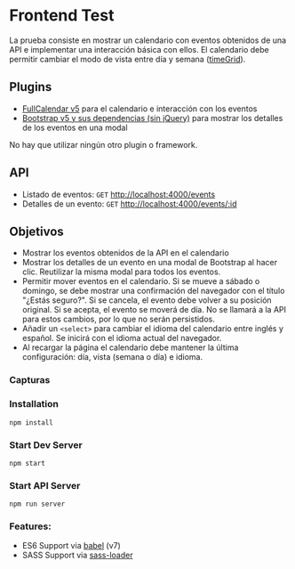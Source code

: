 # Frontend Test

La prueba consiste en mostrar un calendario con eventos obtenidos de una API e implementar una interacción básica con ellos.
El calendario debe permitir cambiar el modo de vista entre día y semana ([timeGrid](https://fullcalendar.io/docs/timegrid-view)).

## Plugins
- [FullCalendar v5](https://fullcalendar.io) para el calendario e interacción con los eventos
- [Bootstrap v5 y sus dependencias (sin jQuery)](https://v5.getbootstrap.com) para mostrar los detalles de los eventos en una modal
  
No hay que utilizar ningún otro plugin o framework.

## API
- Listado de eventos: `GET` [http://localhost:4000/events](http://localhost:4000/events)
- Detalles de un evento: `GET` [http://localhost:4000/events/:id](http://localhost:4000/events/1)

## Objetivos
- Mostrar los eventos obtenidos de la API en el calendario
- Mostrar los detalles de un evento en una modal de Bootstrap al hacer clic. Reutilizar la misma modal para todos los eventos.
- Permitir mover eventos en el calendario. Si se mueve a sábado o domingo, se debe mostrar una confirmación del navegador con el título "¿Estás seguro?". Si se cancela, el evento debe volver a su posición original. Si se acepta, el evento se moverá de día. No se llamará a la API para estos cambios, por lo que no serán persistidos.
- Añadir un `<select>` para cambiar el idioma del calendario entre inglés y español. Se inicirá con el idioma actual del navegador.
- Al recargar la página el calendario debe mantener la última configuración: día, vista (semana o día) e idioma.

### Capturas


### Installation

```
npm install
```

### Start Dev Server

```
npm start
```

### Start API Server
```
npm run server
```

### Features:

* ES6 Support via [babel](https://babeljs.io/) (v7)
* SASS Support via [sass-loader](https://github.com/jtangelder/sass-loader)
